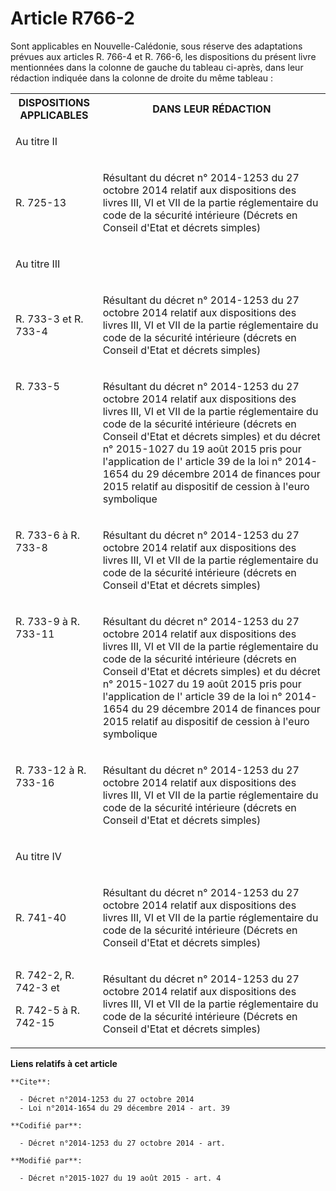 # Article R766-2

Sont applicables en Nouvelle-Calédonie, sous réserve des 
adaptations prévues aux articles R. 766-4 et R. 766-6, les dispositions du présent livre mentionnées dans la colonne de
gauche du tableau ci-après, dans leur rédaction indiquée dans la colonne de droite du même tableau :

<table>
  <tbody>
    <tr>
      <th>DISPOSITIONS APPLICABLES 

</th>
      <th>DANS LEUR RÉDACTION 

</th>
    </tr>
    <tr>
      <td>

Au titre II

</td>
      <td>
    </td></tr>
    <tr>
      <td align="left">R. 725-13 

</td>
      <td>

Résultant du décret n° 2014-1253 du 27 octobre 2014 relatif aux dispositions des livres III, VI et VII de la partie
réglementaire du code de la sécurité intérieure (Décrets en Conseil d'Etat et décrets simples) 

</td>
    </tr>
    <tr>
      <td align="left">

Au titre III

</td>
      <td>
    </td></tr>
    <tr>
      <td>

R. 733-3 et R. 733-4 

</td>
      <td>

Résultant du 
décret n° 2014-1253 du 27 octobre 2014
relatif aux dispositions des livres III, VI et VII de la partie réglementaire du code de la sécurité intérieure (décrets en
Conseil d'Etat et décrets simples)

</td>
    </tr>
    <tr>
      <td valign="top" align="left">

R. 733-5 

</td>
      <td valign="top" align="left">

Résultant du 
décret n° 2014-1253 du 27 octobre 2014
relatif aux dispositions des livres III, VI et VII de la partie réglementaire du code de la sécurité intérieure (décrets en
Conseil d'Etat et décrets simples) et du 
décret n° 2015-1027 du 19 août 2015
pris pour l'application de l'
article 39 de la loi n° 2014-1654 du 29 décembre 2014
de finances pour 2015 relatif au dispositif de cession à l'euro symbolique 

</td>
    </tr>
    <tr>
      <td align="left" valign="top">

R. 733-6 à R. 733-8

</td>
      <td align="left" valign="top">

Résultant du 
décret n° 2014-1253 du 27 octobre 2014
relatif aux dispositions des livres III, VI et VII de la partie réglementaire du code de la sécurité intérieure (décrets en
Conseil d'Etat et décrets simples) 

</td>
    </tr>
    <tr>
      <td align="left" valign="top">

R. 733-9 à R. 733-11

</td>
      <td valign="top" align="left">

Résultant du 
décret n° 2014-1253 du 27 octobre 2014
relatif aux dispositions des livres III, VI et VII de la partie réglementaire du code de la sécurité intérieure (décrets en
Conseil d'Etat et décrets simples) et du 
décret n° 2015-1027 du 19 août 2015
pris pour l'application de l'
article 39 de la loi n° 2014-1654 du 29 décembre 2014
de finances pour 2015 relatif au dispositif de cession à l'euro symbolique 

</td>
    </tr>
    <tr>
      <td valign="top" align="left">

R. 733-12 à R. 733-16

</td>
      <td align="left" valign="top">

Résultant du 
décret n° 2014-1253 du 27 octobre 2014
relatif aux dispositions des livres III, VI et VII de la partie réglementaire du code de la sécurité intérieure (décrets en
Conseil d'Etat et décrets simples) 

</td>
    </tr>
    <tr>
      <td>

Au titre IV

</td>
      <td>
    </td></tr>
    <tr>
      <td>R. 741-40 

</td>
      <td>

Résultant du décret n° 2014-1253 du 27 octobre 2014 relatif aux dispositions des livres III, VI et VII de la partie
réglementaire du code de la sécurité intérieure (Décrets en Conseil d'Etat et décrets simples) 

</td>
    </tr>
    <tr>
      <td>R. 742-2, R. 742-3 et

R. 742-5 à R. 742-15 

</td>
      <td>

Résultant du décret n° 2014-1253 du 27 octobre 2014 relatif aux dispositions des livres III, VI et VII de la partie
réglementaire du code de la sécurité intérieure (Décrets en Conseil d'Etat et décrets simples)

</td>
    </tr>
  </tbody>
</table>

**Liens relatifs à cet article**

	**Cite**:

	  - Décret n°2014-1253 du 27 octobre 2014
	  - Loi n°2014-1654 du 29 décembre 2014 - art. 39

	**Codifié par**:

	  - Décret n°2014-1253 du 27 octobre 2014 - art.

	**Modifié par**:

	  - Décret n°2015-1027 du 19 août 2015 - art. 4

